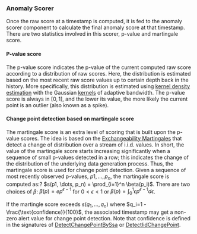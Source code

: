 ### Anomaly Scorer
Once the raw score at a timestamp is computed, it is fed to the anomaly scorer component to calculate the final anomaly score at that timestamp.
There are two statistics involved in this scorer, p-value and martingale score.

#### P-value score
The p-value score indicates the p-value of the current computed raw score according to a distribution of raw scores.
Here, the distribution is estimated based on the most recent raw score values up to certain depth back in the history.
More specifically, this distribution is estimated using [kernel density estimation](https://en.wikipedia.org/wiki/Kernel_density_estimation)
with the Gaussian [kernels](https://en.wikipedia.org/wiki/Kernel_(statistics)#In_non-parametric_statistics) of adaptive bandwidth.
The p-value score is always in $[0, 1]$, and the lower its value, the more likely the current point is an outlier (also known as a spike).


#### Change point detection based on martingale score
The martingale score is an extra level of scoring that is built upon the p-value scores.
The idea is based on the [Exchangeability Martingales](https://arxiv.org/pdf/1204.3251.pdf) that detect a change of distribution over a stream of i.i.d. values.
In short, the value of the martingale score starts increasing significantly when a sequence of small p-values detected in a row; this indicates the change of the distribution of the underlying data generation process.
Thus, the martingale score is used for change point detection.
Given a sequence of most recently observed p-values, $p1, \dots, p_n$, the martingale score is computed as:? $s(p1, \dots, p_n) = \prod_{i=1}^n  \beta(p_i)$.
There are two choices of $\beta$: $\beta(p) = e p^{\epsilon - 1}$ for $0 < \epsilon < 1$ or $\beta(p) = \int_{0}^1 \epsilon p^{\epsilon - 1} d\epsilon$.

If the martingle score exceeds $s(q_1, \dots, q_n)$ where $q_i=1 - \frac{\text{confidence}}{100}$, the associated timestamp may get a non-zero alert value for change point detection.
Note that $\text{confidence}$ is defined in the signatures of [DetectChangePointBySsa](xref:Microsoft.ML.TimeSeriesCatalog.DetectChangePointBySsa(Microsoft.ML.TransformsCatalog,System.String,System.String,System.Int32,System.Int32,System.Int32,System.Int32,Microsoft.ML.Transforms.TimeSeries.ErrorFunction,Microsoft.ML.Transforms.TimeSeries.MartingaleType,System.Double)) or
[DetectIidChangePoint](xref:Microsoft.ML.TimeSeriesCatalog.DetectIidChangePoint(Microsoft.ML.TransformsCatalog,System.String,System.String,System.Int32,System.Int32,Microsoft.ML.Transforms.TimeSeries.MartingaleType,System.Double)).
